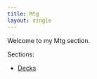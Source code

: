 ```yaml
---
title: Mtg
layout: single
---
```


Welcome to my Mtg section.

Sections:
* [Decks](/games/mtg/decks)